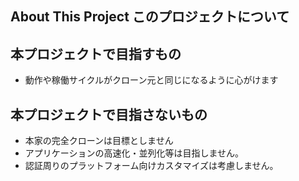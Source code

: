 ## About This Project このプロジェクトについて


## 本プロジェクトで目指すもの

+ 動作や稼働サイクルがクローン元と同じになるように心がけます

## 本プロジェクトで目指さないもの

+ 本家の完全クローンは目標としません
+ アプリケーションの高速化・並列化等は目指しません。
+ 認証周りのプラットフォーム向けカスタマイズは考慮しません。


